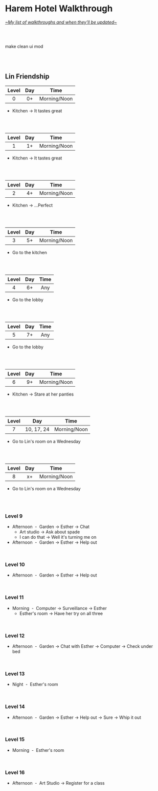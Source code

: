 # Harem Hotel Walkthrough
[*\~My list of walkthroughs and when they'll be updated\~*](https://www.patreon.com/maimlain)

<br>
<br>

make clean ui mod

<br>
<br>

## Lin Friendship
Level | Day | Time
:---: | :---: | :---:
0 | 0+ | Morning/Noon
- Kitchen -> It tastes great

<br>
<br>

Level | Day | Time
:---: | :---: | :---:
1 | 1+ | Morning/Noon
- Kitchen -> It tastes great

<br>
<br>

Level | Day | Time
:---: | :---: | :---:
2 | 4+ | Morning/Noon
- Kitchen -> ...Perfect

<br>
<br>

Level | Day | Time
:---: | :---: | :---:
3 | 5+ | Morning/Noon
- Go to the kitchen

<br>
<br>

Level | Day | Time
:---: | :---: | :---:
4 | 6+ | Any
- Go to the lobby

<br>
<br>

Level | Day | Time
:---: | :---: | :---:
5 | 7+ | Any
- Go to the lobby

<br>
<br>

Level | Day | Time
:---: | :---: | :---:
6 | 9+ | Morning/Noon
- Kitchen -> Stare at her panties

<br>
<br>

Level | Day | Time
:---: | :---: | :---:
7 | 10, 17, 24 | Morning/Noon
- Go to Lin's room on a Wednesday

<br>
<br>

Level | Day | Time
:---: | :---: | :---:
8 | x+ | Morning/Noon
- Go to Lin's room on a Wednesday

<br>
<br>

### Level 9
- Afternoon &nbsp;-&nbsp; Garden -> Esther -> Chat
  - Art studio -> Ask about spade
  - I can do that -> Well it's turning me on
- Afternoon &nbsp;-&nbsp; Garden -> Esther -> Help out

<br>

### Level 10
- Afternoon &nbsp;-&nbsp; Garden -> Esther -> Help out

<br>

### Level 11
- Morning &nbsp;-&nbsp; Computer -> Surveillance -> Esther
  - Esther's room -> Have her try on all three

<br>

### Level 12
- Afternoon &nbsp;-&nbsp; Garden -> Chat with Esther -> Computer -> Check under bed

<br>

### Level 13
- Night &nbsp;-&nbsp; Esther's room

<br>

### Level 14
- Afternoon &nbsp;-&nbsp; Garden -> Esther -> Help out -> Sure -> Whip it out

<br>

### Level 15
- Morning &nbsp;-&nbsp; Esther's room

<br>

### Level 16
- Afternoon &nbsp;-&nbsp; Art Studio -> Register for a class
